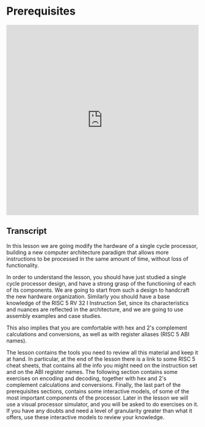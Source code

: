 # Prerequisites

<iframe width="100%" height="500" src="https://www.youtube.com/embed/kLswTs3N_Kc" title="YouTube video player" frameborder="0" allow="accelerometer; autoplay; clipboard-write; encrypted-media; gyroscope; picture-in-picture" allowfullscreen></iframe>

## Transcript

In this lesson we are going modify the hardware of a single cycle processor, building a new computer architecture paradigm that allows more instructions to be processed in the same amount of time, without loss of functionality.

In order to understand the lesson, you should have just studied a single cycle processor design, and have a strong grasp of the functioning of each of its components. We are going to start from such a design to handcraft the new hardware organization. Similarly you should have a base knowledge of the RISC 5 RV 32 I Instruction Set, since its characteristics and nuances are reflected in the architecture, and we are going to use assembly examples and case studies.

This also implies that you are comfortable with hex and 2's complement calculations and conversions, as well as with register aliases (RISC 5 ABI names).

The lesson contains the tools you need to review all this material and keep it at hand. In particular, at the end of the lesson there is a link to some RISC 5 cheat sheets, that contains all the info you might need on the instruction set and on the ABI register names. The following section contains some exercises on encoding and decoding, together with hex and 2's complement calculations and conversions. Finally, the last part of the prerequisites sections, contains some interactive models, of some of the most important components of the processor. Later in the lesson we will use a visual processor simulator, and you will be asked to do exercises on it. If you have any doubts and need a level of granularity greater than what it offers, use these interactive models to review your knowledge.
